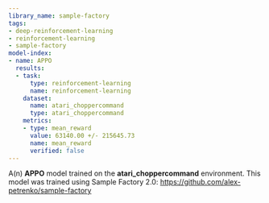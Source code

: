 ```yaml
---
library_name: sample-factory
tags:
- deep-reinforcement-learning
- reinforcement-learning
- sample-factory
model-index:
- name: APPO
  results:
  - task:
      type: reinforcement-learning
      name: reinforcement-learning
    dataset:
      name: atari_choppercommand
      type: atari_choppercommand
    metrics:
    - type: mean_reward
      value: 63140.00 +/- 215645.73
      name: mean_reward
      verified: false
---
```


A(n) **APPO** model trained on the **atari_choppercommand** environment.
This model was trained using Sample Factory 2.0: https://github.com/alex-petrenko/sample-factory
    